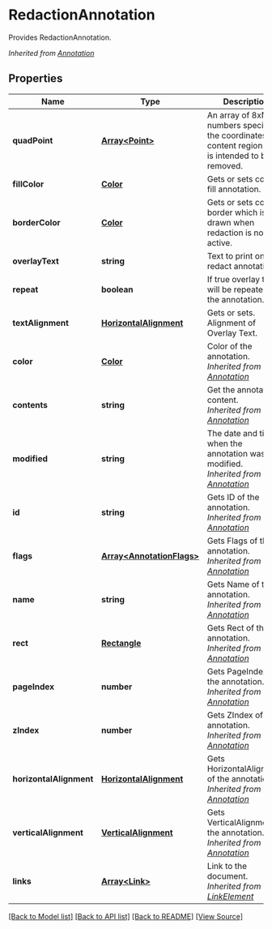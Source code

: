 ﻿# RedactionAnnotation
Provides RedactionAnnotation.

*Inherited from [Annotation](Annotation.md)*
## Properties
Name | Type | Description | Notes
------------ | ------------- | ------------- | -------------
**quadPoint** | [**Array&lt;Point&gt;**](Point.md) | An array of 8xN numbers specifying the coordinates of content region that is intended to be removed.  | [optional]
**fillColor** | [**Color**](Color.md) | Gets or sets color to fill annotation. | [optional]
**borderColor** | [**Color**](Color.md) | Gets or sets color of border which is drawn when redaction is not active. | [optional]
**overlayText** | **string** | Text to print on redact annotation. | [optional]
**repeat** | **boolean** | If true overlay text will be repeated on the annotation.  | [optional]
**textAlignment** | [**HorizontalAlignment**](HorizontalAlignment.md) | Gets or sets. Alignment of Overlay Text. | [optional]
**color** | [**Color**](Color.md) | Color of the annotation.<br />*Inherited from [Annotation](Annotation.md)* | [optional]
**contents** | **string** | Get the annotation content.<br />*Inherited from [Annotation](Annotation.md)* | [optional]
**modified** | **string** | The date and time when the annotation was last modified.<br />*Inherited from [Annotation](Annotation.md)* | [optional]
**id** | **string** | Gets ID of the annotation.<br />*Inherited from [Annotation](Annotation.md)* | [optional]
**flags** | [**Array&lt;AnnotationFlags&gt;**](AnnotationFlags.md) | Gets Flags of the annotation.<br />*Inherited from [Annotation](Annotation.md)* | [optional]
**name** | **string** | Gets Name of the annotation.<br />*Inherited from [Annotation](Annotation.md)* | [optional]
**rect** | [**Rectangle**](Rectangle.md) | Gets Rect of the annotation.<br />*Inherited from [Annotation](Annotation.md)* | 
**pageIndex** | **number** | Gets PageIndex of the annotation.<br />*Inherited from [Annotation](Annotation.md)* | [optional]
**zIndex** | **number** | Gets ZIndex of the annotation.<br />*Inherited from [Annotation](Annotation.md)* | [optional]
**horizontalAlignment** | [**HorizontalAlignment**](HorizontalAlignment.md) | Gets HorizontalAlignment of the annotation.<br />*Inherited from [Annotation](Annotation.md)* | [optional]
**verticalAlignment** | [**VerticalAlignment**](VerticalAlignment.md) | Gets VerticalAlignment of the annotation.<br />*Inherited from [Annotation](Annotation.md)* | [optional]
**links** | [**Array&lt;Link&gt;**](Link.md) | Link to the document.<br />*Inherited from [LinkElement](LinkElement.md)* | [optional]

[[Back to Model list]](../README.md#documentation-for-models) [[Back to API list]](../README.md#documentation-for-api-endpoints) [[Back to README]](../README.md) [[View Source]](../src/models/redactionAnnotation.ts)

